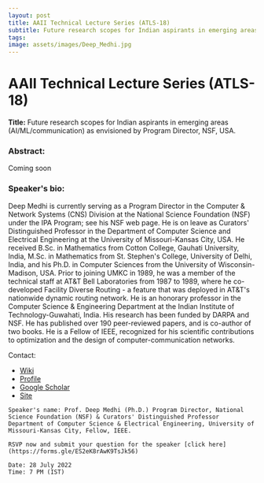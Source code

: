 ```yaml
---
layout: post
title: AAII Technical Lecture Series (ATLS-18)
subtitle: Future research scopes for Indian aspirants in emerging areas (AI/ML/communication) as envisioned by Program Director, NSF, USA.
tags: 
image: assets/images/Deep_Medhi.jpg
---
```



# AAII Technical Lecture Series (ATLS-18)
**Title:**  Future research scopes for Indian aspirants in emerging areas (AI/ML/communication) as envisioned by Program Director, NSF, USA.



### Abstract: 
Coming soon

### Speaker's bio: 
Deep Medhi is currently serving as a Program  Director in the Computer & Network Systems (CNS) Division  at the National Science Foundation (NSF) under the IPA Program; see his NSF web page. He is on leave as Curators' Distinguished Professor in the Department of Computer Science and Electrical Engineering at the University of Missouri-Kansas City, USA. He received B.Sc. in Mathematics from Cotton College, Gauhati University, India, M.Sc. in Mathematics from St. Stephen's College, University of Delhi, India, and his Ph.D. in Computer Sciences from the University of Wisconsin-Madison, USA. Prior to joining UMKC in 1989, he was a member of the technical staff at AT&T Bell Laboratories from 1987 to 1989, where he co-developed Facility Diverse Routing - a feature that was deployed in AT&T's nationwide dynamic routing network. He is an honorary professor in the Computer Science & Engineering Department at the Indian Institute of Technology-Guwahati, India. His research has been funded by DARPA and NSF. He has published over 190 peer-reviewed papers, and is co-author of two books. He is a Fellow of IEEE, recognized for his scientific contributions to optimization and the design of computer-communication networks.


Contact: 
- [Wiki](https://en.wikipedia.org/wiki/Deep_Medhi)
- [Profile](https://www.nsf.gov/staff/staff_bio.jsp?lan=dmedhi)
- [Google Scholar](https://scholar.google.com/citations?user=17e2M2AAAAAJ&hl=en)
- [Site](https://sites.google.com/view/dmedhi/home)



```
Speaker's name: Prof. Deep Medhi (Ph.D.) Program Director, National Science Foundation (NSF) & Curators' Distinguished Professor Department of Computer Science & Electrical Engineering, University of Missouri-Kansas City, Fellow, IEEE.

RSVP now and submit your question for the speaker [click here](https://forms.gle/ES2eK8rAwK9TsJk56)

Date: 28 July 2022
Time: 7 PM (IST)

```